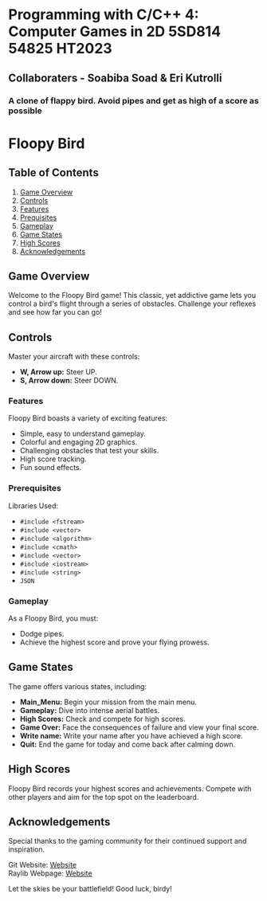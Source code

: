 # Programming with C/C++ 4: Computer Games in 2D 5SD814 54825 HT2023

## Collaboraters - Soabiba Soad & Eri Kutrolli

### A clone of flappy bird. Avoid pipes and get as high of a score as possible

# Floopy Bird

## Table of Contents

1. [Game Overview](#game-overview)
2. [Controls](#controls)
3. [Features](#features)
4. [Prequisites](#prequisites)
5. [Gameplay](#gameplay)
6. [Game States](#game-states)
7. [High Scores](#high-scores)
8. [Acknowledgements](#acknowledgements)


## Game Overview

Welcome to the Floopy Bird game! This classic, yet addictive game lets you control a bird's flight through a series of obstacles. Challenge your reflexes and see how far you can go!

## Controls

Master your aircraft with these controls:

- **W, Arrow up:** Steer UP.
- **S, Arrow down:** Steer DOWN.

### Features

Floopy Bird boasts a variety of exciting features:

- Simple, easy to understand gameplay.
- Colorful and engaging 2D graphics.
- Challenging obstacles that test your skills.
- High score tracking.
- Fun sound effects.

### Prerequisites

Libraries Used:

- `#include <fstream>`
- `#include <vector>`
- `#include <algorithm>`
- `#include <cmath>`
- `#include <vector>`
- `#include <iostream>`
- `#include <string>`
- `JSON`

### Gameplay

As a Floopy Bird, you must:

- Dodge pipes.
- Achieve the highest score and prove your flying prowess.

## Game States

The game offers various states, including:

- **Main_Menu:** Begin your mission from the main menu.
- **Gameplay:** Dive into intense aerial battles.
- **High Scores:** Check and compete for high scores.
- **Game Over:** Face the consequences of failure and view your final score.
- **Write name:** Write your name after you have achieved a high score.
- **Quit:** End the game for today and come back after calming down.

## High Scores

Floopy Bird records your highest scores and achievements. Compete with other players and aim for the top spot on the leaderboard. 

## Acknowledgements

Special thanks to the gaming community for their continued support and inspiration.

Git Website:   [Website](http://193.11.10.9:3000/5sd814-2023/Team.Eri-Soa.git)  
Raylib Webpage: [Website](https://www.raylib.com)

Let the skies be your battlefield! Good luck, birdy!

